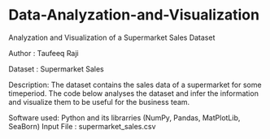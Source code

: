 # Data-Analyzation-and-Visualization
Analyzation and Visualization of a Supermarket Sales Dataset

Author : Taufeeq Raji

Dataset : Supermarket Sales

Description: The dataset contains the sales data of a supermarket for some timeperiod. The code below analyses the dataset
and infer the information and visualize them to be useful for the business team.

Software used: Python and its librarries (NumPy, Pandas, MatPlotLib, SeaBorn)
Input File : supermarket_sales.csv
